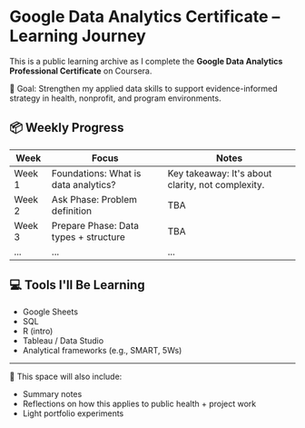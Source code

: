# Google Data Analytics Certificate – Learning Journey

This is a public learning archive as I complete the **Google Data Analytics Professional Certificate** on Coursera.

🎯 Goal: Strengthen my applied data skills to support evidence-informed strategy in health, nonprofit, and program environments.

## 📦 Weekly Progress

| Week | Focus | Notes |
|------|-------|-------|
| Week 1 | Foundations: What is data analytics? | Key takeaway: It's about clarity, not complexity. |
| Week 2 | Ask Phase: Problem definition | TBA |
| Week 3 | Prepare Phase: Data types + structure | TBA |
| ... | ... | ... |

## 💻 Tools I'll Be Learning
- Google Sheets
- SQL
- R (intro)
- Tableau / Data Studio
- Analytical frameworks (e.g., SMART, 5Ws)

---

🧠 This space will also include:
- Summary notes
- Reflections on how this applies to public health + project work
- Light portfolio experiments
